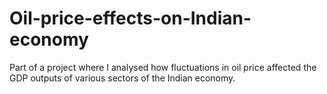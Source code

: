 # Oil-price-effects-on-Indian-economy
Part of a project where I analysed how fluctuations in oil price affected the GDP outputs of various sectors of the Indian economy. 
